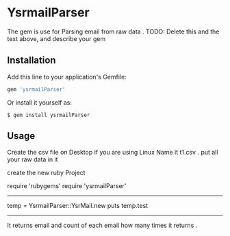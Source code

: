 # YsrmailParser

The gem is use for Parsing email from raw data .
TODO: Delete this and the text above, and describe your gem

## Installation

Add this line to your application's Gemfile:

```ruby
gem 'ysrmailParser'
```

Or install it yourself as:

    $ gem install ysrmailParser

## Usage

Create the csv file on Desktop if you are using Linux
Name it t1.csv . put all your raw data in it

create the new ruby Project

require 'rubygems'
require 'ysrmailParser'

**********************************
temp = YsrmailParser::YsrMail.new
puts temp.test
**********************************

It returns email and count of each email how many times it returns .
